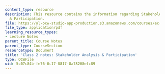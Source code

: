 ```yaml
---
content_type: resource
description: This resource contains the information regarding Stakeholder Analysis
  & Participation.
file: https://ol-ocw-studio-app-production.s3.amazonaws.com/courses/ec-701j-d-lab-i-development-fall-2009/5c07c84bfe760c1788178a78208efc89_MITEC_701JF09_lec02_notes.pdf
file_type: application/pdf
learning_resource_types:
- Lecture Notes
parent_title: Course Notes
parent_type: CourseSection
resourcetype: Document
title: 'Class 2 notes: Stakeholder Analysis & Participation'
type: OCWFile
uid: 5c07c84b-fe76-0c17-8817-8a78208efc89
---
```

